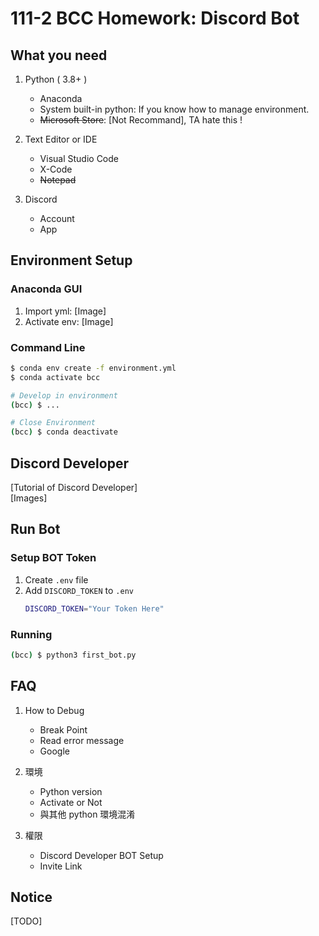 # 111-2 BCC Homework: Discord Bot

## What you need
1. Python ( 3.8+ )
    + Anaconda
    + System built-in python:
      If you know how to manage environment.
    + ~~Microsoft Store~~: [Not Recommand], TA hate this !

2. Text Editor or IDE
    + Visual Studio Code
    + X-Code
    + ~~Notepad~~

3. Discord
    + Account
    + App

## Environment Setup

### Anaconda GUI
1. Import yml: [Image]
2. Activate env: [Image]

### Command Line
```bash
$ conda env create -f environment.yml
$ conda activate bcc

# Develop in environment
(bcc) $ ...

# Close Environment
(bcc) $ conda deactivate 

```

## Discord Developer

[Tutorial of Discord Developer]\
[Images]

## Run Bot

### Setup BOT Token
1. Create `.env` file
2. Add `DISCORD_TOKEN` to `.env`
    ```bash
    DISCORD_TOKEN="Your Token Here"
    ```

### Running 
```bash
(bcc) $ python3 first_bot.py
```

## FAQ
1. How to Debug
    + Break Point
    + Read error message
    + Google

2. 環境
    + Python version
    + Activate or Not
    + 與其他 python 環境混淆

3. 權限
    + Discord Developer BOT Setup
    + Invite Link


## Notice
[TODO]
